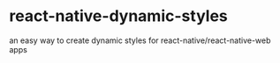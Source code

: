 # react-native-dynamic-styles
an easy way to create dynamic styles for react-native/react-native-web apps
